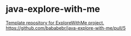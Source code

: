# java-explore-with-me
[Template repository for ExploreWithMe project.](https://github.com/bababebr/java-explore-with-me/pull/5) https://github.com/bababebr/java-explore-with-me/pull/5
